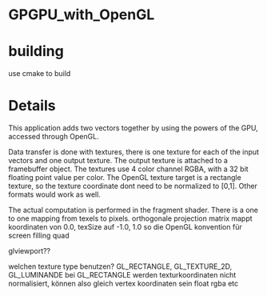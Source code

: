 # GPGPU_with_OpenGL

# building
use cmake to build

# Details
This application adds two vectors together by using the powers of the GPU, accessed through OpenGL. 

Data transfer is done with textures, there is one texture for each of the input vectors and one output texture.
The output texture is attached to a framebuffer object. 
The textures use 4 color channel RGBA, with a 32 bit floating point value per color. The OpenGL texture target is a rectangle texture, so the texture coordinate dont need to be normalized to [0,1]. Other formats would work as well. 

The actual computation is performed in the fragment shader. There is a one to one mapping from texels to pixels. 
orthogonale projection matrix mappt koordinaten von 0.0, texSize auf -1.0, 1.0
so die OpenGL konvention für screen filling quad

glviewport??

welchen texture type benutzen? GL_RECTANGLE, GL_TEXTURE_2D, GL_LUMINANDE
bei GL_RECTANGLE werden texturkoordinaten nicht normalisiert, können also gleich vertex koordinaten sein
float rgba etc
